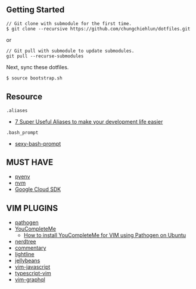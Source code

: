 ## Getting Started

```
// Git clone with submodule for the first time.
$ git clone --recursive https://github.com/chungchiehlun/dotfiles.git
```
or

```
// Git pull with submodule to update submodules.
git pull --recurse-submodules
```

Next, sync these dotfiles.

```bash
$ source bootstrap.sh
```

## Resource

`.aliases`
- [7 Super Useful Aliases to make your development life easier](https://codeburst.io/7-super-useful-aliases-to-make-your-development-life-easier-fef1ee7f9b73)

`.bash_prompt`
- [sexy-bash-prompt](https://github.com/twolfson/sexy-bash-prompt)

## MUST HAVE
- [pyenv](https://github.com/pyenv/pyenv)
- [nvm](https://github.com/creationix/nvm)
- [Google Cloud SDK](https://cloud.google.com/sdk/docs/#install_the_latest_cloud_tools_version_cloudsdk_current_version)

## VIM PLUGINS
- [pathogen](https://github.com/tpope/vim-pathogen)
- [YouCompleteMe](https://github.com/Valloric/YouCompleteMe)
  - [How to install YouCompleteMe for VIM using Pathogen on Ubuntu](https://twinnation.org/articles/3/how-to-install-youcompleteme-for-vim-using-pathogen-on-ubuntu)
- [nerdtree](https://github.com/scrooloose/nerdtree)
- [commentary](https://github.com/tpope/vim-commentary)
- [lightline](https://github.com/itchyny/lightline.vim)
- [jellybeans](https://github.com/nanotech/jellybeans.vim)
- [vim-javascript](https://github.com/pangloss/vim-javascript)
- [typescript-vim](https://github.com/leafgarland/typescript-vim)
- [vim-graphql](https://github.com/jparise/vim-graphql)

